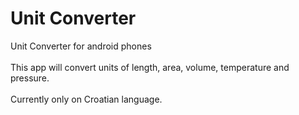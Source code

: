 # Unit Converter
Unit Converter for android phones<br>
<br>
This app will convert units of length, area, volume, temperature and pressure.<br>
<br>
Currently only on Croatian language.
